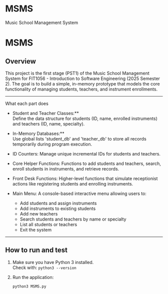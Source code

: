 # MSMS
Music School Management System
# MSMS
## Overview

This project is the first stage (PST1) of the Music School Management System for FIT1056 - Introduction to Software Engineering (2025 Semester 2). The goal is to build a simple, in-memory prototype that models the core functionality of managing students, teachers, and instrument enrollments.

---

What each part does

- Student and Teacher Classes:**  
  Define the data structure for students (ID, name, enrolled instruments) and teachers (ID, name, specialty).

- In-Memory Databases:**  
  Use global lists 'student_db' and 'teacher_db' to store all records temporarily during program execution.

- ID Counters:
  Manage unique incremental IDs for students and teachers.

- Core Helper Functions:
  Functions to add students and teachers, search, enroll students in instruments, and retrieve records.

- Front Desk Functions:
  Higher-level functions that simulate receptionist actions like registering students and enrolling instruments.

- Main Menu:
  A console-based interactive menu allowing users to:
  - Add students and assign instruments
  - Add instruments to existing students
  - Add new teachers
  - Search students and teachers by name or specialty
  - List all students or teachers
  - Exit the system

---

## How to run and test

1. Make sure you have Python 3 installed.  
   Check with: `python3 --version`

2. Run the application:  
   ```bash
   python3 MSMS.py
